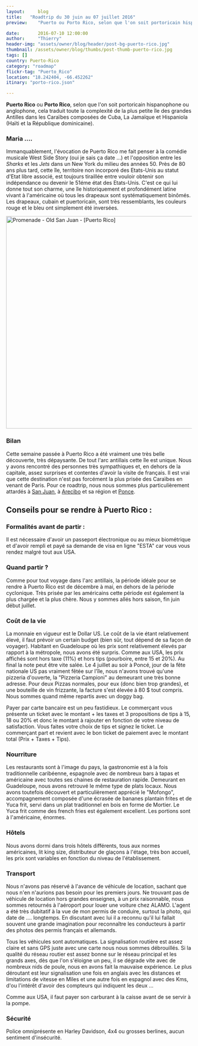 ```yaml
---
layout:     blog
title:   "Roadtrip du 30 juin au 07 juillet 2016"
preview:    "Puerto ou Porto Rico, selon que l'on soit portoricain hispanophone ou anglophone..."

date:       2016-07-10 12:00:00
author:     "Thierry"
header-img: "assets/owner/blog/header/post-bg-puerto-rico.jpg"
thumbnail: /assets/owner/blog/thumbs/post-thumb-puerto-rico.jpg
tags: []
country: Puerto-Rico
category: "roadmap"
flickr-tag: "Puerto_Rico"
location: "18.242404, -66.452262"
itinary: "porto-rico.json"

---
```



**Puerto Rico** ou **Porto Rico**, selon que l'on soit portoricain hispanophone ou anglophone, cela traduit toute la complexité de la plus petite île des grandes Antilles dans les Caraïbes composées de Cuba, La Jamaïque et Hispaniola (Haïti et la République dominicaine).

### Maria ....

Immanquablement, l'évocation de Puerto Rico me fait penser à la comédie musicale West Side Story (oui je sais ça date ...) et l'opposition entre les *Sharks* et les *Jets* dans un New York du milieu des années 50. Près de 80 ans plus tard, cette île, territoire non incorporé des Etats-Unis au statut d'Etat libre associé, est toujours tiraillée entre vouloir obtenir son indépendance ou devenir le 51éme état des Etats-Unis. C'est ce qui lui donne tout son charme, une île historiquement et profondément latine vivant à l'américaine où tous les drapeaux sont systématiquement binômés. Les drapeaux, cubain et puertoricain, sont très ressemblants, les couleurs  rouge et le bleu ont simplement été inversées.

<a data-flickr-embed="true" data-footer="true"  href="https://www.flickr.com/photos/127048817@N07/28255835271/in/album-72157670834710945/" title="Promenade - Old San Juan - [Puerto Rico]"><img src="https://c8.staticflickr.com/9/8613/28255835271_c18458c360_b.jpg" width="1024" height="576" alt="Promenade - Old San Juan - [Puerto Rico]"></a><script async src="//embedr.flickr.com/assets/client-code.js" charset="utf-8"></script>


### Bilan

Cette semaine passée à Puerto Rico a été vraiment une très belle découverte, très dépaysante. De tout l'arc antillais cette île est unique. Nous y avons rencontré des personnes très sympathiques et, en dehors de la capitale, assez surprises et contentes d'avoir la visite de français. Il est vrai que cette destination n'est pas forcément la plus prisée des Caraïbes en venant de Paris. Pour ce roadtrip, nous nous sommes plus particulièrement attardés à <a href="{{site.baseurl}}{% post_url 2016-07-10-puerto-rico-arecibo %}">San Juan</a>, à <a href="{{site.baseurl}}{% post_url 2016-07-10-puerto-rico-old-san-juan %}">Arecibo</a> et sa région et <a href="{{site.baseurl}}{% post_url 2016-07-10-puerto-rico-ponce %}">Ponce</a>.  


## Conseils pour se rendre à Puerto Rico :  

### Formalités avant de partir :  

Il est nécessaire d'avoir un passeport électronique ou au mieux biométrique et d'avoir rempli et payé sa demande de visa en ligne "ESTA" car vous vous rendez malgré tout aux USA.  

### Quand partir ?  

Comme pour tout voyage dans l'arc antillais, la période idéale pour se rendre à Puerto Rico est de décembre à mai, en dehors de la période cyclonique. Très prisée par les américains cette période est également la plus chargée et la plus chère. Nous y sommes allés hors saison, fin juin début juillet.

### Coût de la vie

La monnaie en vigueur est le Dollar US. Le coût de la vie étant relativement élevé, il faut prévoir un certain budget (bien sûr, tout dépend de sa façon de voyager). Habitant en Guadeloupe où les prix sont relativement élevés par rapport à la métropole, nous avons été surpris. Comme aux USA, les prix affichés sont hors taxe (11%) et hors tips (pourboire, entre 15 et 20%). Au final la note peut être vite salée. Le 4 juillet au soir à Poncé, jour de la fête nationale US pas vraiment fêtée sur l'île, nous n'avons trouvé qu'une pizzeria d'ouverte, la "Pizzeria Campioni" au demeurant une très bonne adresse. Pour deux Pizzas normales, pour eux (donc bien trop grandes), et une bouteille de vin frizzante, la facture s'est élevée à 80 $ tout compris. Nous sommes quand même repartis avec un doggy bag. 

Payer par carte bancaire est un peu fastidieux. Le commerçant vous présente un ticket avec le montant + les taxes et 3 propositions de tips à 15, 18 ou 20% et donc le montant à rajouter en fonction de votre niveau de satisfaction. Vous faites votre choix de tips et signez le ticket. Le commerçant part et revient avec le bon ticket de paiement avec le montant total (Prix + Taxes + Tips).  

### Nourriture

Les restaurants sont à l'image du pays, la gastronomie est à la fois traditionnelle caribéenne, espagnole avec de nombreux bars à tapas et américaine avec toutes ses chaines de restauration rapide. Demeurant en Guadeloupe, nous avons retrouvé le même type de plats locaux. Nous avons toutefois découvert et particulièrement apprécié le "Mofongo", accompagnement composée d'une écrasée de bananes plantain frites et de Yuca frit, servi dans un plat traditionnel en bois en forme de Mortier. Le Yuca frit comme des french fries est également excellent. Les portions sont à l'américaine, énormes.

### Hôtels

Nous avons dormi dans trois hôtels différents, tous aux normes américaines, lit king size, distributeur de glaçons à l'étage, très bon accueil, les prix sont variables en fonction du niveau de l'établissement.

### Transport

Nous n'avons pas réservé à l'avance de véhicule de location, sachant que nous n'en n'aurions pas besoin pour les premiers jours. Ne trouvant pas de véhicule de location hors grandes enseignes, à un prix raisonnable, nous sommes retournés à l'aéroport pour louer une voiture chez ALAMO. L'agent a été très dubitatif à la vue de mon permis de conduire, surtout la photo, qui date de …. longtemps. En discutant avec lui il a reconnu qu'il lui fallait souvent une grande imagination pour reconnaître les conducteurs à partir des photos des permis français et allemands.

Tous les véhicules sont automatiques. La signalisation routière est assez claire et sans GPS juste avec une carte nous nous sommes débrouillés. Si la qualité du réseau routier est assez bonne sur le réseau principal et les grands axes, dès que l'on s'éloigne un peu, il se dégrade vite avec de nombreux nids de poule, nous en avons fait la mauvaise expérience. Le plus déroutant est leur signalisation une fois en anglais avec les distances et limitations de vitesse en Miles et une autre fois en espagnol avec des Kms, d'ou l'intérêt d'avoir des compteurs qui indiquent les deux … 

Comme aux USA, il faut payer son carburant à la caisse avant de se servir à la pompe.
 
### Sécurité

Police omniprésente en Harley Davidson, 4x4 ou grosses berlines, aucun sentiment d'insécurité.